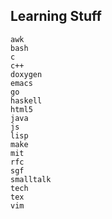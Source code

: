 ## Learning Stuff

```
awk
bash
c
c++
doxygen
emacs
go
haskell
html5
java
js
lisp
make
mit
rfc
sgf
smalltalk
tech
tex
vim
```
